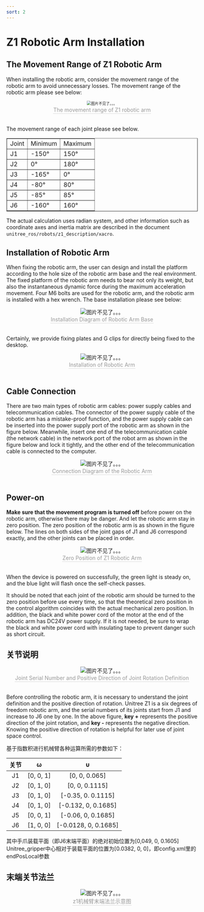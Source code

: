 ```yaml
---
sort: 2
---
```


# Z1 Robotic Arm Installation

## The Movement Range of Z1 Robotic Arm

When installing the robotic arm, consider the movement range of the robotic arm to avoid unnecessary losses. The movement range of the robotic arm please see below:

<center>
<img src="../img/range.png" style="zoom:70%" alt=" 图片不见了。。。 "/>
<br>
<div style="color:orange; border-bottom: 0.1px solid #d9d9d9;
display: inline-block;
color: #999;
padding: 1px;">The movement range of Z1 robotic arm</div>
</center>
<br>

The movement range of each joint please see below.

<center>
<table border="1">
    <tr><td>Joint</td><td>Minimum</td><td>Maximum</td></tr>
    <tr><td>J1</td><td>-150°</td><td>150°</td></tr>
    <tr><td>J2</td><td>0°</td><td>180°</td></tr>
    <tr><td>J3</td><td>-165°</td><td>0°</td></tr>
    <tr><td>J4</td><td>-80°</td><td>80°</td></tr>
    <tr><td>J5</td><td>-85°</td><td>85°</td></tr>
    <tr><td>J6</td><td>-160°</td><td>160°</td></tr>
</table>
</center>

The actual calculation uses radian system, and other information such as coordinate axes and inertia matrix are described in the document `unitree_ros/robots/z1_description/xacro`.

## Installation of Robotic Arm

When fixing the robotic arm, the user can design and install the platform according to the hole size of the robotic arm base and the real environment. The fixed platform of the robotic arm needs to bear not only its weight, but also the instantaneous dynamic force during the maximum acceleration movement. Four M6 bolts are used for the robotic arm, and the robotic arm is installed with a hex wrench. The base installation please see below:

<center>
<img src="../img/arm_buttom.png" style="zoom:100%" alt=" 图片不见了。。。 "/>
<br>
<div style="color:orange; border-bottom: 0.1px solid #d9d9d9;
display: inline-block;
color: #999;
padding: 1px;">Installation Diagram of Robotic Arm Base</div>
</center>
<br>

Certainly, we provide fixing plates and G clips for directly being fixed to the desktop.

<center>
<img src="../img/arm_install.jpg" style="zoom:100%" alt=" 图片不见了。。。 "/>
<br>
<div style="color:orange; border-bottom: 0.1px solid #d9d9d9;
display: inline-block;
color: #999;
padding: 1px;">Installation of Robotic Arm</div>
</center>
<br>

## Cable Connection

There are two main types of robotic arm cables: power supply cables and telecommunication cables. The connector of the power supply cable of the robotic arm has a mistake-proof function, and the power supply cable can be inserted into the power supply port of the robotic arm as shown in the figure below. Meanwhile, insert one end of the telecommunication cable (the network cable) in the network port of the robot arm as shown in the figure below and lock it tightly, and the other end of the telecommunication cable is connected to the computer.

<center>
<img src="../img/arm_xianlan.jpg" style="zoom:100%" alt=" 图片不见了。。。 "/>
<br>
<div style="color:orange; border-bottom: 0.1px solid #d9d9d9;
display: inline-block;
color: #999;
padding: 1px;">Connection Diagram of the Robotic Arm</div>
</center>
<br>

## Power-on

**Make sure that the movement program is turned off** before power on the robotic arm, otherwise there may be danger. And let the robotic arm stay in zero position. The zero position of the robotic arm is as shown in the figure below. The lines on both sides of the joint gaps of J1 and J6 correspond exactly, and the other joints can be placed in order.
<center>
<img src="../img/arm_powerOn.png" style="zoom:100%" alt=" 图片不见了。。。 "/>
<br>
<div style="color:orange; border-bottom: 0.1px solid #d9d9d9;
display: inline-block;
color: #999;
padding: 1px;">Zero Position of Z1 Robotic Arm</div>
</center>
<br>

When the device is powered on successfully, the green light is steady on, and the blue light will flash once the self-check passes.

It should be noted that each joint of the robotic arm should be turned to the zero position before use every time, so that the theoretical zero position in the control algorithm coincides with the actual mechanical zero position. In addition, the black and white power cord of the motor at the end of the robotic arm has DC24V power supply. If it is not needed, be sure to wrap the black and white power cord with insulating tape to prevent danger such as short circuit.

## 关节说明

<center>
<img src="../img/z1_arm_coordinate.png" style="zoom:100%" alt=" 图片不见了。。。 "/>
<br>
<div style="color:orange; border-bottom: 0.1px solid #d9d9d9;
display: inline-block;
color: #999;
padding: 1px;">Joint Serial Number and Positive Direction of Joint Rotation Definition</div>
</center>
<br>

Before controlling the robotic arm, it is necessary to understand the joint definition and the positive direction of rotation. Unitree Z1 is a six degrees of freedom robotic arm, and the serial numbers of its joints start from J1 and increase to J6 one by one. In the above figure, **key +** represents the positive direction of the joint rotation, and **key -** represents the negative  direction. Knowing the positive direction of rotation is helpful for later use of joint space control.

基于指数积进行机械臂各种运算所需的参数如下：

|关节|ω|υ|
|:-:|:-:|:-:|
|J1|[0, 0, 1]|[0, 0, 0.065]|
|J2|[0, 1, 0]|[0, 0, 0.1115]|
|J3|[0, 1, 0]|[-0.35, 0. 0.1115]|
|J4|[0, 1, 0]|[-0.132, 0, 0.1685]|
|J5|[0, 0, 1]|[-0.06, 0, 0.1685]|
|J6|[1, 0, 0]|[-0.0128, 0, 0.1685]|

其中手爪装载平面（即J6末端平面）的绝对初始位置为[0,049, 0, 0.1605]
Unitree_gripper中心相对于装载平面的位置为[0.0382, 0, 0]，即config.xml里的endPosLocal参数

## 末端关节法兰

<center>
<img src="../img/end flange.png" style="zoom:100%" alt=" 图片不见了。。。 "/>
<br>
<div style="color:orange; border-bottom: 0.1px solid #d9d9d9;
display: inline-block;
color: #999;
padding: 1px;">z1机械臂末端法兰示意图</div>
</center>
<br>
